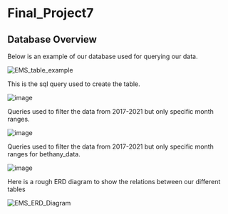 # Final_Project7

## Database Overview

Below is an example of our database used for querying our data.

![EMS_table_example](https://user-images.githubusercontent.com/86776606/198105316-4fd46a12-c9d6-4c02-80e7-fb90a5cb1e8d.png)

This is the sql query used to create the table.

![image](https://user-images.githubusercontent.com/86776606/198105999-4e12c30b-a92c-4a79-8b48-81a07161938b.png)

Queries used to filter the data from 2017-2021 but only specific month ranges.

![image](https://user-images.githubusercontent.com/86776606/198159708-e7ea6b22-59a2-4785-b402-61366ac2193e.png)

Queries used to filter the data from 2017-2021 but only specific month ranges for bethany_data.

![image](https://user-images.githubusercontent.com/86776606/198160003-77832b0d-e6c8-4ca4-b076-0dfcf453c39d.png)

Here is a rough ERD diagram to show the relations between our different tables

![EMS_ERD_Diagram](https://user-images.githubusercontent.com/86776606/198749633-41fd7d42-7110-4a8e-b294-373a8798499b.png)
